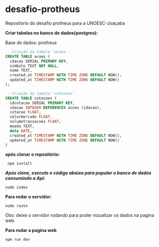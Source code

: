 # desafio-protheus
Repositório do desafio protheus para a UNOESC-Joaçaba

**Criar tabelas no banco de dados(postgres):**

Base de dados: protheus

```sql
-- Criação da tabela 'acoes'
CREATE TABLE acoes (
  idacao SERIAL PRIMARY KEY,
  simbolo TEXT NOT NULL,
  nome TEXT,
  created_at TIMESTAMP WITH TIME ZONE DEFAULT NOW(),
  updated_at TIMESTAMP WITH TIME ZONE DEFAULT NOW()
);

-- Criação da tabela 'cotacoes'
CREATE TABLE cotacoes (
  idcotacao SERIAL PRIMARY KEY,
  idacao INTEGER REFERENCES acoes (idacao),
  cotacao FLOAT,
  valormercado FLOAT,
  volumetransacoes FLOAT,
  moeda TEXT,
  data DATE,
  created_at TIMESTAMP WITH TIME ZONE DEFAULT NOW(),
  updated_at TIMESTAMP WITH TIME ZONE DEFAULT NOW()
)
```

**após clonar o repositório:**

```
 npm install
 ```
***Após clone, execute o código abaixo para popular o banco de dados consumindo a Api:***

```
node index
```
**Para rodar o servidor:**

```
node route
```
Obs: deixe o servidor rodando para poder vizualizar os dados na pagina web.

**Para rodar a pagina web**


```
npm run dev
```


